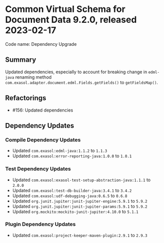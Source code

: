 # Common Virtual Schema for Document Data 9.2.0, released 2023-02-17

Code name: Dependency Upgrade

## Summary

Updated dependencies, especially to account for breaking change in `edml-java` renaming method `com.exasol.adapter.document.edml.Fields.getFields()` to `getFieldsMap()`.

## Refactorings

* #156: Updated dependencies

## Dependency Updates

### Compile Dependency Updates

* Updated `com.exasol:edml-java:1.1.2` to `1.1.3`
* Updated `com.exasol:error-reporting-java:1.0.0` to `1.0.1`

### Test Dependency Updates

* Updated `com.exasol:exasol-test-setup-abstraction-java:1.1.1` to `2.0.0`
* Updated `com.exasol:test-db-builder-java:3.4.1` to `3.4.2`
* Updated `com.exasol:udf-debugging-java:0.6.5` to `0.6.8`
* Updated `org.junit.jupiter:junit-jupiter-engine:5.9.1` to `5.9.2`
* Updated `org.junit.jupiter:junit-jupiter-params:5.9.1` to `5.9.2`
* Updated `org.mockito:mockito-junit-jupiter:4.10.0` to `5.1.1`

### Plugin Dependency Updates

* Updated `com.exasol:project-keeper-maven-plugin:2.9.1` to `2.9.3`
